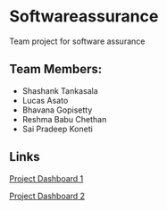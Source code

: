 # Softwareassurance
Team project for software assurance

## Team Members:

- Shashank Tankasala
- Lucas Asato
- Bhavana Gopisetty
- Reshma Babu Chethan
- Sai Pradeep Koneti

## Links

[Project Dashboard 1](https://github.com/pradeepkoneti/Softwareassurance/projects/1)

[Project Dashboard 2](https://github.com/pradeepkoneti/Softwareassurance/projects/3)


